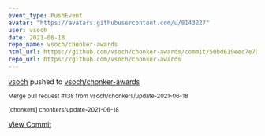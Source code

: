 ```yaml
---
event_type: PushEvent
avatar: "https://avatars.githubusercontent.com/u/814322?"
user: vsoch
date: 2021-06-18
repo_name: vsoch/chonker-awards
html_url: https://github.com/vsoch/chonker-awards/commit/50bd619eec7e70c82762d6747cba5eb17f02be5b
repo_url: https://github.com/vsoch/chonker-awards
---
```


<a href='https://github.com/vsoch' target='_blank'>vsoch</a> pushed to <a href='https://github.com/vsoch/chonker-awards' target='_blank'>vsoch/chonker-awards</a>

<small>Merge pull request #138 from vsoch/chonkers/update-2021-06-18

[chonkers] chonkers/update-2021-06-18</small>

<a href='https://github.com/vsoch/chonker-awards/commit/50bd619eec7e70c82762d6747cba5eb17f02be5b' target='_blank'>View Commit</a>